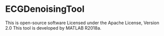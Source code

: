 # ECGDenoisingTool
This is open-source software Licensed under the Apache License, Version 2.0
This tool is developed by MATLAB R2018a.
